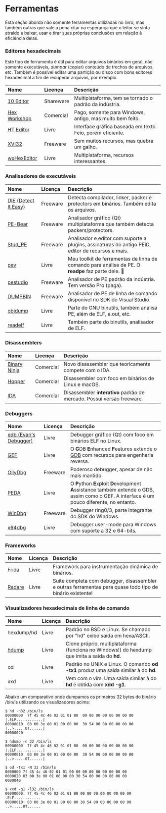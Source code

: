 # Ferramentas

Esta seção aborda não somente ferramentas utilizadas no livro, mas também outras que vale a pena citar na esperança que o leitor se sinta atraído a baixar, usar e tirar suas próprias conclusões em relação à eficiência delas.

### Editores hexadecimais

Este tipo de ferramenta é útil para editar arquivos binários em geral, não somente executáveis, _dumpar_ \(copiar\) conteúdo de trechos de arquivos, etc. Também é possível editar uma partição ou disco com bons editores hexadecimal a fim de recuperar arquivos, por exemplo.

| Nome | Licença | Descrição |
| :--- | :--- | :--- |
| [10 Editor](https://www.sweetscape.com/010editor/) | Shareware | Multiplataforma, tem se tornado o padrão da indústria. |
| [Hex Workshop](http://www.hexworkshop.com/) | Comercial | Pago, somente para Windows, antigo, mas muito bem feito. |
| [HT Editor](http://hte.sourceforge.net/) | Livre | Interface gráfica baseada em texto. Feio, porém eficiente. |
| [XVI32](http://www.chmaas.handshake.de/delphi/freeware/xvi32/xvi32.htm) | Freeware | Sem muitos recursos, mas quebra um galho. |
| [wxHexEditor](https://sourceforge.net/projects/wxhexeditor/) | Livre | Multiplataforma, recursos interessantes. |

### Analisadores de executáveis

| Nome | Licença | Descrição |
| :--- | :--- | :--- |
| [DIE \(Detect It Easy\)](http://ntinfo.biz/index.html) | Freeware | Detecta compilador, linker, packer e protectors em binários. Também edita os arquivos. |
| [PE-Bear](https://hshrzd.wordpress.com/pe-bear/) | Freeware | Analisador gráfico \(Qt\) multiplataforma que também detecta packers/protectors. |
| [Stud\_PE](http://www.cgsoftlabs.ro/studpe.html) | Freeware | Analisador e editor com suporte a plugins, assinaturas do antigo PEiD, editor de recursos e mais. |
| [pev](http://pev.sourceforge.net) | Livre | Meu toolkit de ferramentas de linha de comando para análise de PE. O **readpe** faz parte dele. 💚 |
| [pestudio](https://www.winitor.com) | Freeware | Analisador de PE padrão da indústria. Tem versão Pro \(paga\). |
| [DUMPBIN](https://docs.microsoft.com/en-us/cpp/build/reference/dumpbin-reference) | Freeware | Analisador de PE de linha de comando disponível no SDK do Visual Studio. |
| [objdump](https://www.gnu.org/software/binutils/) | Livre | Parte do GNU binutils, também analisa PE, além de ELF, a.out, etc. |
| [readelf](https://www.gnu.org/software/binutils/) | Livre | Também parte do binutils, analisador de ELF. |

### Disassemblers

| Nome | Licença | Descrição |
| :--- | :--- | :--- |
| [Binary Ninja](https://binary.ninja) | Comercial | Novo disassembler que teoricamente compete com o IDA. |
| [Hopper](https://www.hopperapp.com) | Comercial | Disassembler com foco em binários de Linux e macOS. |
| [IDA](https://www.hex-rays.com/products/ida/) | Comercial | Disassembler **interativo** padrão de mercado. Possui versão freeware. |

### Debuggers

| Nome | Licença | Descrição |
| :--- | :--- | :--- |
| [edb \(Evan's Debugger\)](https://github.com/eteran/edb-debugger) | Livre | Debugger gráfico \(Qt\) com foco em binários ELF no Linux. |
| [GEF](https://github.com/hugsy/gef) | Livre | O **G**DB **E**nhanced **F**eatures extende o [GDB](https://www.gnu.org/software/gdb/) com recursos para engenharia reversa. |
| [OllyDbg](http://ollydbg.de) | Freeware | Poderoso debugger, apesar de não mais mantido. |
| [PEDA](https://github.com/longld/peda) | Livre | O **P**ython **E**xploit **D**evelopment **A**ssistance também extende o GDB, assim como o GEF. A interface é um pouco diferente, no entanto. |
| [WinDbg](https://docs.microsoft.com/en-us/windows-hardware/drivers/debugger/debugger-download-tools) | Freeware | Debugger ring0/3, parte integrante do SDK do Windows. |
| [x64dbg](https://x64dbg.com/) | Livre | Debugger user-mode para Windows com suporte a 32 e 64-bits. |

### Frameworks

| Nome | Licença | Descrição |
| :--- | :--- | :--- |
| [Frida](https://www.frida.re) | Livre | Framework para instrumentação dinâmica de binários. |
| [Radare](https://rada.re/r/) | Livre | Suíte completa com debugger, disassembler e outras ferramentas para quase todo tipo de binário existente! |

### Visualizadores hexadecimais de linha de comando

| Nome | Licença | Descrição |
| :--- | :--- | :--- |
| hexdump/hd | Livre | Padrão no BSD e Linux. Se chamado por "hd" exibe saída em hexa/ASCII. |
| [hdump](https://sourceforge.net/projects/hdump/) | Livre | Clone próprio, multiplataforma \(funciona no Windows!\) do hexdump que imita a saída do **hd**. |
| od | Livre | Padrão no UNIX e Linux. O comando **od -tx1** produz uma saída similar à do **hd**. |
| xxd | Livre | Vem com o vim. Uma saída similar à do **hd** é obtida com **xdd -g1**. |

Abaixo um comparativo onde dumpamos os primeiros 32 bytes do binário /bin/ls utilizando os visualizadores acima:

```text
$ hd -n32 /bin/ls
00000000  7f 45 4c 46 02 01 01 00  00 00 00 00 00 00 00 00  |.ELF............|
00000010  03 00 3e 00 01 00 00 00  30 54 00 00 00 00 00 00  |..>.....0T......|
00000020

$ hdump -n 32 /bin/ls
00000000  7f 45 4c 46 02 01 01 00  00 00 00 00 00 00 00 00  |.ELF............|
00000010  03 00 3e 00 01 00 00 00  30 54 00 00 00 00 00 00  |..>.....0T......|

$ od -tx1 -N 32 /bin/ls
0000000 7f 45 4c 46 02 01 01 00 00 00 00 00 00 00 00 00
0000020 03 00 3e 00 01 00 00 00 30 54 00 00 00 00 00 00
0000040

$ xxd -g1 -l32 /bin/ls
00000000: 7f 45 4c 46 02 01 01 00 00 00 00 00 00 00 00 00  .ELF............
00000010: 03 00 3e 00 01 00 00 00 30 54 00 00 00 00 00 00  ..>.....0T......
```




